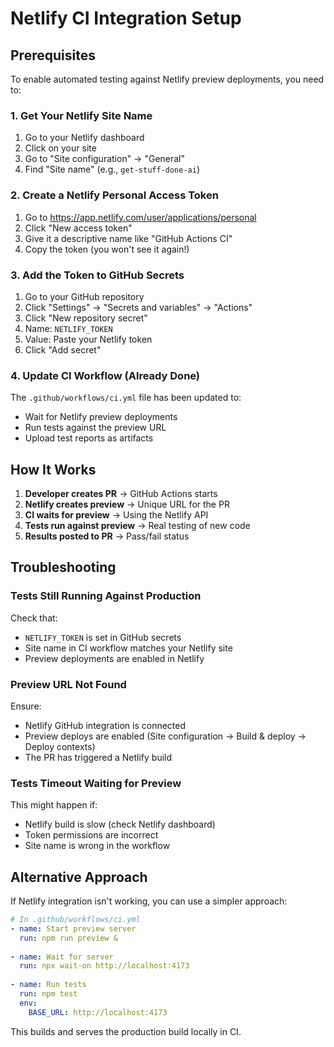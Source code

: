 # Netlify CI Integration Setup

## Prerequisites

To enable automated testing against Netlify preview deployments, you need to:

### 1. Get Your Netlify Site Name

1. Go to your Netlify dashboard
2. Click on your site
3. Go to "Site configuration" → "General"
4. Find "Site name" (e.g., `get-stuff-done-ai`)

### 2. Create a Netlify Personal Access Token

1. Go to https://app.netlify.com/user/applications/personal
2. Click "New access token"
3. Give it a descriptive name like "GitHub Actions CI"
4. Copy the token (you won't see it again!)

### 3. Add the Token to GitHub Secrets

1. Go to your GitHub repository
2. Click "Settings" → "Secrets and variables" → "Actions"
3. Click "New repository secret"
4. Name: `NETLIFY_TOKEN`
5. Value: Paste your Netlify token
6. Click "Add secret"

### 4. Update CI Workflow (Already Done)

The `.github/workflows/ci.yml` file has been updated to:
- Wait for Netlify preview deployments
- Run tests against the preview URL
- Upload test reports as artifacts

## How It Works

1. **Developer creates PR** → GitHub Actions starts
2. **Netlify creates preview** → Unique URL for the PR
3. **CI waits for preview** → Using the Netlify API
4. **Tests run against preview** → Real testing of new code
5. **Results posted to PR** → Pass/fail status

## Troubleshooting

### Tests Still Running Against Production

Check that:
- `NETLIFY_TOKEN` is set in GitHub secrets
- Site name in CI workflow matches your Netlify site
- Preview deployments are enabled in Netlify

### Preview URL Not Found

Ensure:
- Netlify GitHub integration is connected
- Preview deploys are enabled (Site configuration → Build & deploy → Deploy contexts)
- The PR has triggered a Netlify build

### Tests Timeout Waiting for Preview

This might happen if:
- Netlify build is slow (check Netlify dashboard)
- Token permissions are incorrect
- Site name is wrong in the workflow

## Alternative Approach

If Netlify integration isn't working, you can use a simpler approach:

```yaml
# In .github/workflows/ci.yml
- name: Start preview server
  run: npm run preview &
  
- name: Wait for server
  run: npx wait-on http://localhost:4173
  
- name: Run tests
  run: npm test
  env:
    BASE_URL: http://localhost:4173
```

This builds and serves the production build locally in CI.